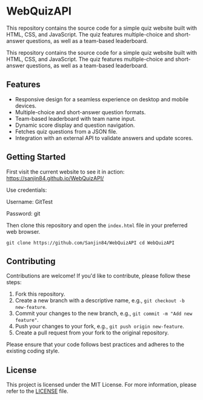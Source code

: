 # WebQuizAPI
This repository contains the source code for a simple quiz website built with HTML, CSS, and JavaScript. The quiz features multiple-choice and short-answer questions, as well as a team-based leaderboard.

This repository contains the source code for a simple quiz website built with HTML, CSS, and JavaScript. The quiz features multiple-choice and short-answer questions, as well as a team-based leaderboard.

## Features

- Responsive design for a seamless experience on desktop and mobile devices.
- Multiple-choice and short-answer question formats.
- Team-based leaderboard with team name input.
- Dynamic score display and question navigation.
- Fetches quiz questions from a JSON file.
- Integration with an external API to validate answers and update scores.


## Getting Started

First visit the current website to see it in action: https://sanjin84.github.io/WebQuizAPI/

Use credentials:

Username: GitTest

Password: git

Then clone this repository and open the `index.html` file in your preferred web browser.

`git clone https://github.com/Sanjin84/WebQuizAPI
cd WebQuizAPI`


## Contributing

Contributions are welcome! If you'd like to contribute, please follow these steps:

1. Fork this repository.
2. Create a new branch with a descriptive name, e.g., `git checkout -b new-feature`.
3. Commit your changes to the new branch, e.g., `git commit -m "Add new feature"`.
4. Push your changes to your fork, e.g., `git push origin new-feature`.
5. Create a pull request from your fork to the original repository.

Please ensure that your code follows best practices and adheres to the existing coding style.

## License

This project is licensed under the MIT License. For more information, please refer to the [LICENSE](LICENSE) file.
